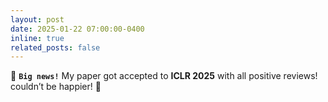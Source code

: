 ```yaml
---
layout: post
date: 2025-01-22 07:00:00-0400
inline: true
related_posts: false
---
```


🎉 **`Big news!`** My paper got accepted to **ICLR 2025** with all positive reviews! couldn’t be happier! 🚀
